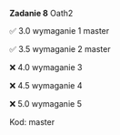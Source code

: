 **Zadanie 8** Oath2

:white_check_mark: 3.0 wymaganie 1 master

:white_check_mark: 3.5 wymaganie 2 master

:x: 4.0 wymaganie 3 

:x: 4.5 wymaganie 4 

:x: 5.0 wymaganie 5 

Kod: master
